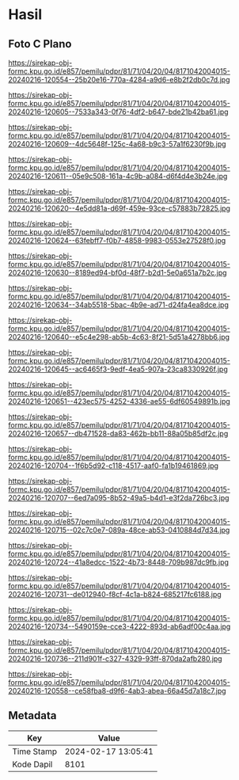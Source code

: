 # Hasil

## Foto C Plano

https://sirekap-obj-formc.kpu.go.id/e857/pemilu/pdpr/81/71/04/20/04/8171042004015-20240216-120554--25b20e16-770a-4284-a9d6-e8b2f2db0c7d.jpg

https://sirekap-obj-formc.kpu.go.id/e857/pemilu/pdpr/81/71/04/20/04/8171042004015-20240216-120605--7533a343-0f76-4df2-b647-bde21b42ba61.jpg

https://sirekap-obj-formc.kpu.go.id/e857/pemilu/pdpr/81/71/04/20/04/8171042004015-20240216-120609--4dc5648f-125c-4a68-b9c3-57a1f6230f9b.jpg

https://sirekap-obj-formc.kpu.go.id/e857/pemilu/pdpr/81/71/04/20/04/8171042004015-20240216-120611--05e9c508-161a-4c9b-a084-d6f4d4e3b24e.jpg

https://sirekap-obj-formc.kpu.go.id/e857/pemilu/pdpr/81/71/04/20/04/8171042004015-20240216-120620--4e5dd81a-d69f-459e-93ce-c57883b72825.jpg

https://sirekap-obj-formc.kpu.go.id/e857/pemilu/pdpr/81/71/04/20/04/8171042004015-20240216-120624--63febff7-f0b7-4858-9983-0553e27528f0.jpg

https://sirekap-obj-formc.kpu.go.id/e857/pemilu/pdpr/81/71/04/20/04/8171042004015-20240216-120630--8189ed94-bf0d-48f7-b2d1-5e0a651a7b2c.jpg

https://sirekap-obj-formc.kpu.go.id/e857/pemilu/pdpr/81/71/04/20/04/8171042004015-20240216-120634--34ab5518-5bac-4b9e-ad71-d24fa4ea8dce.jpg

https://sirekap-obj-formc.kpu.go.id/e857/pemilu/pdpr/81/71/04/20/04/8171042004015-20240216-120640--e5c4e298-ab5b-4c63-8f21-5d51a4278bb6.jpg

https://sirekap-obj-formc.kpu.go.id/e857/pemilu/pdpr/81/71/04/20/04/8171042004015-20240216-120645--ac6465f3-9edf-4ea5-907a-23ca8330926f.jpg

https://sirekap-obj-formc.kpu.go.id/e857/pemilu/pdpr/81/71/04/20/04/8171042004015-20240216-120651--423ec575-4252-4336-ae55-6df60549891b.jpg

https://sirekap-obj-formc.kpu.go.id/e857/pemilu/pdpr/81/71/04/20/04/8171042004015-20240216-120657--db471528-da83-462b-bb11-88a05b85df2c.jpg

https://sirekap-obj-formc.kpu.go.id/e857/pemilu/pdpr/81/71/04/20/04/8171042004015-20240216-120704--1f6b5d92-c118-4517-aaf0-fa1b19461869.jpg

https://sirekap-obj-formc.kpu.go.id/e857/pemilu/pdpr/81/71/04/20/04/8171042004015-20240216-120707--6ed7a095-8b52-49a5-b4d1-e3f2da726bc3.jpg

https://sirekap-obj-formc.kpu.go.id/e857/pemilu/pdpr/81/71/04/20/04/8171042004015-20240216-120715--02c7c0e7-089a-48ce-ab53-0410884d7d34.jpg

https://sirekap-obj-formc.kpu.go.id/e857/pemilu/pdpr/81/71/04/20/04/8171042004015-20240216-120724--41a8edcc-1522-4b73-8448-709b987dc9fb.jpg

https://sirekap-obj-formc.kpu.go.id/e857/pemilu/pdpr/81/71/04/20/04/8171042004015-20240216-120731--de012940-f8cf-4c1a-b824-685217fc6188.jpg

https://sirekap-obj-formc.kpu.go.id/e857/pemilu/pdpr/81/71/04/20/04/8171042004015-20240216-120734--5490159e-cce3-4222-893d-ab6adf00c4aa.jpg

https://sirekap-obj-formc.kpu.go.id/e857/pemilu/pdpr/81/71/04/20/04/8171042004015-20240216-120736--211d901f-c327-4329-93ff-870da2afb280.jpg

https://sirekap-obj-formc.kpu.go.id/e857/pemilu/pdpr/81/71/04/20/04/8171042004015-20240216-120558--ce58fba8-d9f6-4ab3-abea-66a45d7a18c7.jpg


## Metadata

| Key        | Value               |
| ---------- | ------------------- |
| Time Stamp | 2024-02-17 13:05:41 |
| Kode Dapil | 8101                |



